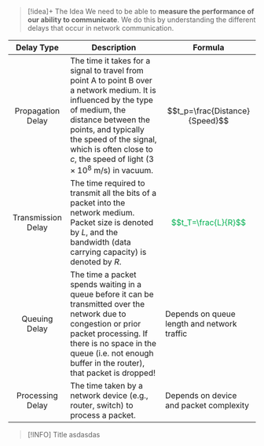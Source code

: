 
> [!idea]+ The Idea
> We need to be able to **measure the performance of our ability to communicate**. We do this by understanding the different delays that occur in network communication.

| Delay Type                          | Description                                                                                                                                                                                                                                                                              | Formula                                          |
| ----------------------------------- | ---------------------------------------------------------------------------------------------------------------------------------------------------------------------------------------------------------------------------------------------------------------------------------------- | ------------------------------------------------ |
| <center>Propagation Delay</center>  | The time it takes for a signal to travel from point A to point B over a network medium. It is influenced by the type of medium, the distance between the points, and typically the speed of the signal, which is often close to $c$, the speed of light $(3 \times 10^8$ m/s) in vacuum. | $$t_p=\frac{Distance}{Speed}$$                   |
| <center>Transmission Delay</center> | The time required to transmit all the bits of a packet into the network medium. Packet size is denoted by $L$, and the bandwidth (data carrying capacity) is denoted by $R$.                                                                                                             | <font color="#00b050">$$t_T=\frac{L}{R}$$</font> |
| <center>Queuing Delay</center>      | The time a packet spends waiting in a queue before it can be transmitted over the network due to congestion or prior packet processing. If there is no space in the queue (i.e. not enough buffer in the router), that packet is dropped!                                                | Depends on queue length and network traffic      |
| <center>Processing Delay</center>   | The time taken by a network device (e.g., router, switch) to process a packet.                                                                                                                                                                                                           | Depends on device and packet complexity          |

>[!INFO] Title
>asdasdas


